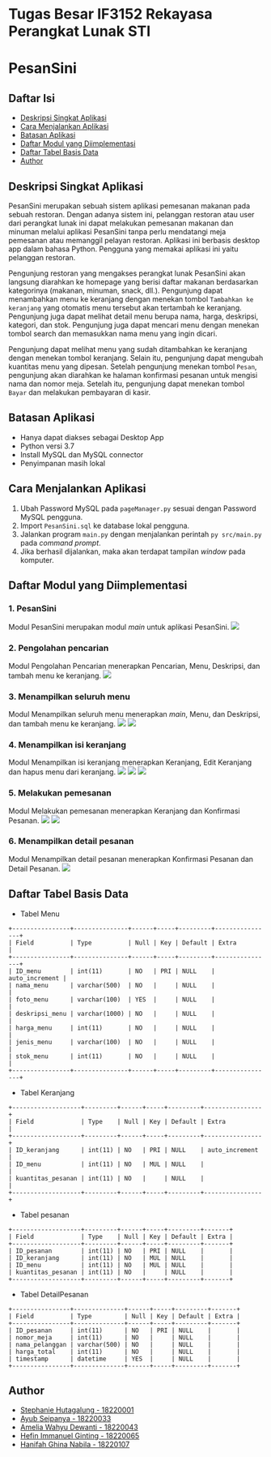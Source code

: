# Tugas Besar IF3152 Rekayasa Perangkat Lunak STI
# PesanSini

## Daftar Isi
- [Deskripsi Singkat Aplikasi](#deskripsi-singkat-aplikasi)
- [Cara Menjalankan Aplikasi](#cara-menjalankan-aplikasi)
- [Batasan Aplikasi](#batasan-aplikasi)
- [Daftar Modul yang Diimplementasi](#daftar-modul-yang-diimplementasi)
- [Daftar Tabel Basis Data](#daftar-tabel-basis-data)
- [Author](#author)

## Deskripsi Singkat Aplikasi
PesanSini merupakan sebuah sistem aplikasi pemesanan makanan pada sebuah restoran. Dengan adanya sistem ini, pelanggan restoran atau user dari perangkat lunak ini dapat melakukan pemesanan makanan dan minuman melalui aplikasi PesanSini tanpa perlu mendatangi meja pemesanan atau memanggil pelayan restoran. Aplikasi ini berbasis desktop app dalam bahasa Python. Pengguna yang memakai aplikasi ini yaitu pelanggan restoran. <br/>

Pengunjung restoran yang mengakses perangkat lunak PesanSini akan langsung diarahkan ke homepage yang berisi daftar makanan berdasarkan kategorinya (makanan, minuman, snack, dll.). Pengunjung dapat menambahkan menu ke keranjang dengan menekan tombol `Tambahkan ke keranjang` yang otomatis menu tersebut akan tertambah ke keranjang. Pengunjung juga dapat melihat detail menu berupa nama, harga, deskripsi, kategori, dan stok. Pengunjung juga dapat mencari menu dengan menekan tombol search dan memasukkan nama menu yang ingin dicari. <br/>

Pengunjung dapat melihat menu yang sudah ditambahkan ke keranjang dengan menekan tombol keranjang. Selain itu, pengunjung dapat mengubah kuantitas menu yang dipesan. Setelah pengunjung menekan tombol `Pesan`, pengunjung akan diarahkan ke halaman konfirmasi pesanan untuk mengisi nama dan nomor meja. Setelah itu, pengunjung dapat menekan tombol `Bayar` dan melakukan pembayaran di kasir. <br/>

## Batasan Aplikasi
* Hanya dapat diakses sebagai Desktop App
* Python versi 3.7
* Install MySQL dan MySQL connector
* Penyimpanan masih lokal

## Cara Menjalankan Aplikasi
1. Ubah Password MySQL pada `pageManager.py` sesuai dengan Password MySQL pengguna.
2. Import `PesanSini.sql` ke database lokal pengguna.
2. Jalankan program `main.py` dengan menjalankan perintah `py src/main.py` pada *command prompt*.
3. Jika berhasil dijalankan, maka akan terdapat tampilan *window* pada komputer.

## Daftar Modul yang Diimplementasi
### 1. PesanSini
Modul PesanSini merupakan modul _main_ untuk aplikasi PesanSini.
![](./doc/laman_utama.png)
### 2. Pengolahan pencarian
Modul Pengolahan Pencarian menerapkan Pencarian, Menu, Deskripsi, dan tambah menu ke keranjang.
![](./doc/search.png)
### 3. Menampilkan seluruh menu
Modul Menampilkan seluruh menu menerapkan _main_, Menu, dan Deskripsi, dan tambah menu ke keranjang.
![](./doc/kategori.png)
![](./doc/kategori2.png)
### 4. Menampilkan isi keranjang
Modul Menampilkan isi keranjang menerapkan Keranjang, Edit Keranjang dan hapus menu dari keranjang.
![](./doc/keranjang_kosong.png)
![](./doc/keranjang.png)
![](./doc/hapus_keranjang.png)
### 5. Melakukan pemesanan
Modul Melakukan pemesanan menerapkan Keranjang dan Konfirmasi Pesanan.
![](./doc/Konfirmasi-Pesanan.png)
![](./doc/)
### 6. Menampilkan detail pesanan
Modul Menampilkan detail pesanan menerapkan Konfirmasi Pesanan dan Detail Pesanan.
![](./doc/DetailPesanan.png)

## Daftar Tabel Basis Data
* Tabel Menu
```
+----------------+---------------+------+-----+---------+----------------+
| Field          | Type          | Null | Key | Default | Extra          |
+----------------+---------------+------+-----+---------+----------------+
| ID_menu        | int(11)       | NO   | PRI | NULL    | auto_increment |
| nama_menu      | varchar(500)  | NO   |     | NULL    |                |
| foto_menu      | varchar(100)  | YES  |     | NULL    |                |
| deskripsi_menu | varchar(1000) | NO   |     | NULL    |                |
| harga_menu     | int(11)       | NO   |     | NULL    |                |
| jenis_menu     | varchar(100)  | NO   |     | NULL    |                |
| stok_menu      | int(11)       | NO   |     | NULL    |                |
+----------------+---------------+------+-----+---------+----------------+
```
* Tabel Keranjang
```
+-------------------+---------+------+-----+---------+----------------+
| Field             | Type    | Null | Key | Default | Extra          |
+-------------------+---------+------+-----+---------+----------------+
| ID_keranjang      | int(11) | NO   | PRI | NULL    | auto_increment |
| ID_menu           | int(11) | NO   | MUL | NULL    |                |
| kuantitas_pesanan | int(11) | NO   |     | NULL    |                |
+-------------------+---------+------+-----+---------+----------------+
```
* Tabel pesanan
```
+-------------------+---------+------+-----+---------+-------+
| Field             | Type    | Null | Key | Default | Extra |
+-------------------+---------+------+-----+---------+-------+
| ID_pesanan        | int(11) | NO   | PRI | NULL    |       |
| ID_keranjang      | int(11) | NO   | MUL | NULL    |       |
| ID_menu           | int(11) | NO   | MUL | NULL    |       |
| kuantitas_pesanan | int(11) | NO   |     | NULL    |       |
+-------------------+---------+------+-----+---------+-------+
```
* Tabel DetailPesanan
```
+----------------+--------------+------+-----+---------+-------+
| Field          | Type         | Null | Key | Default | Extra |
+----------------+--------------+------+-----+---------+-------+
| ID_pesanan     | int(11)      | NO   | PRI | NULL    |       |
| nomor_meja     | int(11)      | NO   |     | NULL    |       |
| nama_pelanggan | varchar(500) | NO   |     | NULL    |       |
| harga_total    | int(11)      | NO   |     | NULL    |       |
| timestamp      | datetime     | YES  |     | NULL    |       |
+----------------+--------------+------+-----+---------+-------+
```

## Author
* [Stephanie Hutagalung - 18220001](https://github.com/srnstephanie)
* [Ayub Seipanya - 18220033](https://github.com/AyubSeipanya123)
* [Amelia Wahyu Dewanti - 18220043](https://github.com/meliawd)
* [Hefin Immanuel Ginting - 18220065](https://github.com/Hefin-Gtg)
* [Hanifah Ghina Nabila - 18220107](https://github.com/hanifahgn)
